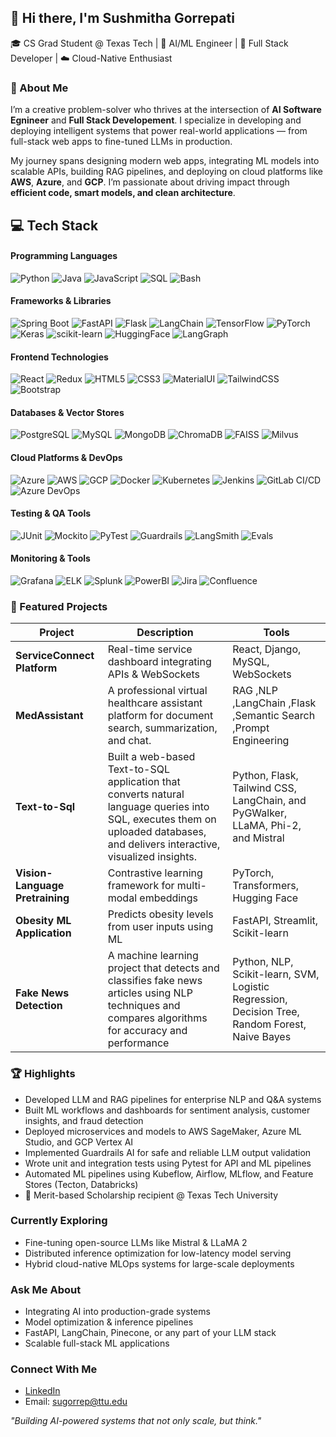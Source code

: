 ## 👋 Hi there, I'm Sushmitha Gorrepati

🎓 CS Grad Student @ Texas Tech | 🤖 AI/ML Engineer | 🧩 Full Stack Developer | ☁️ Cloud-Native Enthusiast  


### 💫 About Me
I’m a creative problem-solver who thrives at the intersection of **AI Software Egnineer** and **Full Stack Developement**. I specialize in developing and deploying intelligent systems that power real-world applications — from full-stack web apps to fine-tuned LLMs in production.

My journey spans designing modern web apps, integrating ML models into scalable APIs, building RAG pipelines, and deploying on cloud platforms like **AWS**, **Azure**, and **GCP**. I’m passionate about driving impact through **efficient code, smart models, and clean architecture**.

## 💻 Tech Stack

#### Programming Languages
![Python](https://img.shields.io/badge/Python-3776AB?style=for-the-badge&logo=python&logoColor=white)
![Java](https://img.shields.io/badge/Java-ED8B00?style=for-the-badge&logo=java&logoColor=white)
![JavaScript](https://img.shields.io/badge/JavaScript-F7DF1E?style=for-the-badge&logo=javascript&logoColor=black)
![SQL](https://img.shields.io/badge/SQL-336791?style=for-the-badge&logo=postgresql&logoColor=white)
![Bash](https://img.shields.io/badge/Bash-121011?style=for-the-badge&logo=gnubash&logoColor=white)

#### Frameworks & Libraries
![Spring Boot](https://img.shields.io/badge/SpringBoot-6DB33F?style=for-the-badge&logo=springboot&logoColor=white)
![FastAPI](https://img.shields.io/badge/FastAPI-009688?style=for-the-badge&logo=fastapi&logoColor=white)
![Flask](https://img.shields.io/badge/Flask-000000?style=for-the-badge&logo=flask&logoColor=white)
![LangChain](https://img.shields.io/badge/LangChain-0A0A0A?style=for-the-badge&logo=python&logoColor=white)
![TensorFlow](https://img.shields.io/badge/TensorFlow-FF6F00?style=for-the-badge&logo=tensorflow&logoColor=white)
![PyTorch](https://img.shields.io/badge/PyTorch-EE4C2C?style=for-the-badge&logo=pytorch&logoColor=white)
![Keras](https://img.shields.io/badge/Keras-D00000?style=for-the-badge&logo=keras&logoColor=white)
![scikit-learn](https://img.shields.io/badge/scikit--learn-F7931E?style=for-the-badge&logo=scikit-learn&logoColor=white)
![HuggingFace](https://img.shields.io/badge/HuggingFace-FFCC00?style=for-the-badge&logo=huggingface&logoColor=black)
![LangGraph](https://img.shields.io/badge/LangGraph-000000?style=for-the-badge&logo=python&logoColor=white)

#### Frontend Technologies
![React](https://img.shields.io/badge/React-20232A?style=for-the-badge&logo=react&logoColor=61DAFB)
![Redux](https://img.shields.io/badge/Redux-764ABC?style=for-the-badge&logo=redux&logoColor=white)
![HTML5](https://img.shields.io/badge/HTML5-E34F26?style=for-the-badge&logo=html5&logoColor=white)
![CSS3](https://img.shields.io/badge/CSS3-1572B6?style=for-the-badge&logo=css3&logoColor=white)
![MaterialUI](https://img.shields.io/badge/Material--UI-0081CB?style=for-the-badge&logo=mui&logoColor=white)
![TailwindCSS](https://img.shields.io/badge/TailwindCSS-38B2AC?style=for-the-badge&logo=tailwind-css&logoColor=white)
![Bootstrap](https://img.shields.io/badge/Bootstrap-563D7C?style=for-the-badge&logo=bootstrap&logoColor=white)

#### Databases & Vector Stores
![PostgreSQL](https://img.shields.io/badge/PostgreSQL-316192?style=for-the-badge&logo=postgresql&logoColor=white)
![MySQL](https://img.shields.io/badge/MySQL-005C84?style=for-the-badge&logo=mysql&logoColor=white)
![MongoDB](https://img.shields.io/badge/MongoDB-4EA94B?style=for-the-badge&logo=mongodb&logoColor=white)
![ChromaDB](https://img.shields.io/badge/ChromaDB-0A0A0A?style=for-the-badge&logo=databricks&logoColor=white)
![FAISS](https://img.shields.io/badge/FAISS-102542?style=for-the-badge&logo=python&logoColor=white)
![Milvus](https://img.shields.io/badge/Milvus-008080?style=for-the-badge&logo=milvus&logoColor=white)

#### Cloud Platforms & DevOps
![Azure](https://img.shields.io/badge/Microsoft%20Azure-0078D7?style=for-the-badge&logo=microsoftazure&logoColor=white)
![AWS](https://img.shields.io/badge/Amazon%20AWS-FF9900?style=for-the-badge&logo=amazonaws&logoColor=white)
![GCP](https://img.shields.io/badge/Google%20Cloud-4285F4?style=for-the-badge&logo=googlecloud&logoColor=white)
![Docker](https://img.shields.io/badge/Docker-2496ED?style=for-the-badge&logo=docker&logoColor=white)
![Kubernetes](https://img.shields.io/badge/Kubernetes-326CE5?style=for-the-badge&logo=kubernetes&logoColor=white)
![Jenkins](https://img.shields.io/badge/Jenkins-D24939?style=for-the-badge&logo=jenkins&logoColor=white)
![GitLab CI/CD](https://img.shields.io/badge/GitLab%20CI%2FCD-FC6D26?style=for-the-badge&logo=gitlab&logoColor=white)
![Azure DevOps](https://img.shields.io/badge/Azure%20DevOps-0078D7?style=for-the-badge&logo=azuredevops&logoColor=white)

#### Testing & QA Tools
![JUnit](https://img.shields.io/badge/JUnit-25A162?style=for-the-badge&logo=junit5&logoColor=white)
![Mockito](https://img.shields.io/badge/Mockito-046A38?style=for-the-badge&logo=java&logoColor=white)
![PyTest](https://img.shields.io/badge/PyTest-0A9EDC?style=for-the-badge&logo=python&logoColor=white)
![Guardrails](https://img.shields.io/badge/Guardrails-A31F34?style=for-the-badge&logo=guardrails&logoColor=white)
![LangSmith](https://img.shields.io/badge/LangSmith-2E8B57?style=for-the-badge&logo=langchain&logoColor=white)
![Evals](https://img.shields.io/badge/OpenAI%20Evals-412991?style=for-the-badge&logo=openai&logoColor=white)

#### Monitoring & Tools
![Grafana](https://img.shields.io/badge/Grafana-F46800?style=for-the-badge&logo=grafana&logoColor=white)
![ELK](https://img.shields.io/badge/ELK%20Stack-005571?style=for-the-badge&logo=elasticstack&logoColor=white)
![Splunk](https://img.shields.io/badge/Splunk-000000?style=for-the-badge&logo=splunk&logoColor=white)
![PowerBI](https://img.shields.io/badge/PowerBI-F2C811?style=for-the-badge&logo=powerbi&logoColor=black)
![Jira](https://img.shields.io/badge/Jira-0052CC?style=for-the-badge&logo=jira&logoColor=white)
![Confluence](https://img.shields.io/badge/Confluence-172B4D?style=for-the-badge&logo=confluence&logoColor=white)


### 📌 Featured Projects

| Project | Description | Tools |
|-----------|----------------|---------|
| **ServiceConnect Platform** | Real-time service dashboard integrating APIs & WebSockets | React, Django, MySQL, WebSockets |
| **MedAssistant** | A professional virtual healthcare assistant platform for document search, summarization, and chat. | RAG ,NLP ,LangChain ,Flask ,Semantic Search ,Prompt Engineering |
| **Text-to-Sql** | Built a web-based Text-to-SQL application that converts natural language queries into SQL, executes them on uploaded databases, and delivers interactive, visualized insights.|Python, Flask, Tailwind CSS, LangChain, and PyGWalker, LLaMA, Phi-2, and Mistral
| **Vision-Language Pretraining** | Contrastive learning framework for multi-modal embeddings | PyTorch, Transformers, Hugging Face |
| **Obesity ML Application** | Predicts obesity levels from user inputs using ML | FastAPI, Streamlit, Scikit-learn |
| **Fake News Detection** | A machine learning project that detects and classifies fake news articles using NLP techniques and compares algorithms for accuracy and performance | Python, NLP, Scikit-learn, SVM, Logistic Regression, Decision Tree, Random Forest, Naive Bayes |

### 🏆 Highlights

- Developed LLM and RAG pipelines for enterprise NLP and Q&A systems
- Built ML workflows and dashboards for sentiment analysis, customer insights, and fraud detection
- Deployed microservices and models to AWS SageMaker, Azure ML Studio, and GCP Vertex AI
- Implemented Guardrails AI for safe and reliable LLM output validation  
- Wrote unit and integration tests using Pytest for API and ML pipelines  
- Automated ML pipelines using Kubeflow, Airflow, MLflow, and Feature Stores (Tecton, Databricks)
- 🏅 Merit-based Scholarship recipient @ Texas Tech University

### Currently Exploring

- Fine-tuning open-source LLMs like Mistral & LLaMA 2
- Distributed inference optimization for low-latency model serving
- Hybrid cloud-native MLOps systems for large-scale deployments

### Ask Me About

- Integrating AI into production-grade systems  
- Model optimization & inference pipelines  
- FastAPI, LangChain, Pinecone, or any part of your LLM stack  
- Scalable full-stack ML applications

### Connect With Me

- [LinkedIn](https://www.linkedin.com/in/sushmithagorrepati04)
- Email: sugorrep@ttu.edu

 *"Building AI-powered systems that not only scale, but think."*
